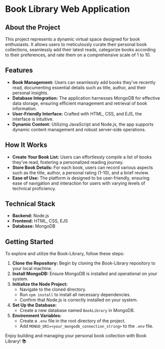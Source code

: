 # Book Library Web Application

## About the Project

This project represents a dynamic virtual space designed for book enthusiasts. It allows users to meticulously curate their personal book collections, seamlessly add their latest reads, categorize books according to their preferences, and rate them on a comprehensive scale of 1 to 10.

## Features

- **Book Management:** Users can seamlessly add books they've recently read, documenting essential details such as title, author, and their personal insights.
- **Database Integration:** The application harnesses MongoDB for effective data storage, ensuring efficient management and retrieval of book information.
- **User-Friendly Interface:** Crafted with HTML, CSS, and EJS, the interface is intuitive.
- **Dynamic Content:** Utilizing JavaScript and Node.js, the app supports dynamic content management and robust server-side operations.

## How It Works

- **Create Your Book List:** Users can effortlessly compile a list of books they've read, fostering a personalized reading journey.
- **Store Book Details:** For each book, users can record various aspects such as the title, author, a personal rating (1-10), and a brief review.
- **Ease of Use:** The platform is designed to be user-friendly, ensuring ease of navigation and interaction for users with varying levels of technical proficiency.

## Technical Stack

- **Backend:** Node.js
- **Frontend:** HTML, CSS, EJS
- **Database:** MongoDB


## Getting Started

To explore and utilize the Book-Library, follow these steps:

1. **Clone the Repository:** Begin by cloning the Book-Library repository to your local machine.
2. **Install MongoDB:** Ensure MongoDB is installed and operational on your system.
3. **Initialize the Node Project:**
   - Navigate to the cloned directory.
   - Run `npm install` to install all necessary dependencies.
   - Confirm that Node.js is correctly installed on your system.
4. **Set Up the Database:**
   - Create a new database named `BookLibrary` in MongoDB.
5. **Environment Variables:**
   - Create a `.env` file in the root directory of the project.
   - Add `MONGO_URI=<your_mongodb_connection_string>` to the `.env` file.

Enjoy building and managing your personal book collection with Book Library! 📚
